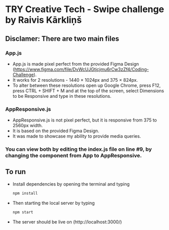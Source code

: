 # TRY Creative Tech - Swipe challenge by Raivis Kārkliņš

## Disclamer: There are two main files

### App.js
- App.js is made pixel perfect from the provided Figma Design (https://www.figma.com/file/DvWcUJGtjcjmu6rCw3zZf4/Coding-Challenge).
- It works for 2 resolutions - 1440 × 1024px and 375 × 824px.
- To alter between these resolutions open up Google Chrome, press F12, press CTRL + SHIFT + M and at the top of the screen, select Dimensions to be Responsive and type in these resolutions.
### AppResponsive.js
- AppResponsive.js is not pixel perfect, but it is responsive from 375 to 2560px width.
- It is based on the provided Figma Design.
- It was made to showcase my ability to provide media queries.
### You can view both by editing the index.js file on line #9, by changing the component from App to AppResponsive.

## To run
* Install dependencies by opening the terminal and typing 
    ```sh 
    npm install
    ```
* Then starting the local server by typing
    ```sh 
    npm start
    ```
* The server should be live on (http://localhost:3000/)
